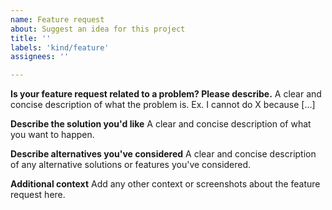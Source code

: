 ```yaml
---
name: Feature request
about: Suggest an idea for this project
title: ''
labels: 'kind/feature'
assignees: ''

---
```


**Is your feature request related to a problem? Please describe.**
A clear and concise description of what the problem is. Ex. I cannot do X because [...]

**Describe the solution you'd like**
A clear and concise description of what you want to happen.

**Describe alternatives you've considered**
A clear and concise description of any alternative solutions or features you've considered.

**Additional context**
Add any other context or screenshots about the feature request here.
